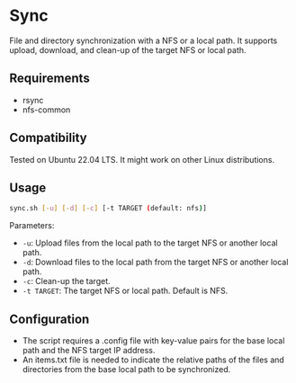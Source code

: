 # Sync

File and directory synchronization with a NFS or a local path. It supports upload, download, and clean-up of the target NFS or local path.

## Requirements

- rsync
- nfs-common

## Compatibility

Tested on Ubuntu 22.04 LTS. It might work on other Linux distributions.

## Usage

```bash
sync.sh [-u] [-d] [-c] [-t TARGET (default: nfs)]
```

Parameters:

* `-u`: Upload files from the local path to the target NFS or another local path.
* `-d`: Download files to the local path from the target NFS or another local path.
* `-c`: Clean-up the target.
* `-t TARGET`: The target NFS or local path. Default is NFS.

## Configuration

* The script requires a .config file with key-value pairs for the base local path and the NFS target IP address.
* An items.txt file is needed to indicate the relative paths of the files and directories from the base local path to be synchronized.